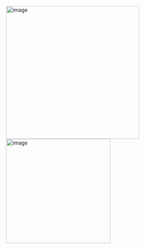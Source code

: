 <img width="362" alt="image" src="https://user-images.githubusercontent.com/69317200/180483979-9deaedd6-442b-442c-8602-cfbc50509e61.png">
<img width="284" alt="image" src="https://user-images.githubusercontent.com/69317200/180484029-e0417b06-0f41-4f2e-b99b-4ec1efb4261b.png">
